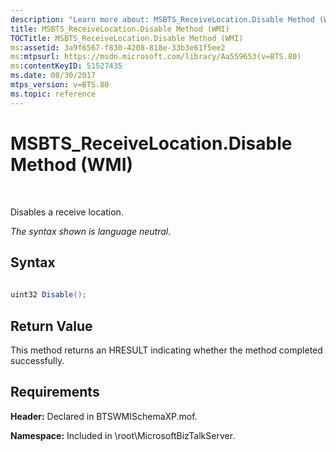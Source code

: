 ```yaml
---
description: "Learn more about: MSBTS_ReceiveLocation.Disable Method (WMI)"
title: MSBTS_ReceiveLocation.Disable Method (WMI)
TOCTitle: MSBTS_ReceiveLocation.Disable Method (WMI)
ms:assetid: 3a9f6567-f830-4208-818e-33b3e61f5ee2
ms:mtpsurl: https://msdn.microsoft.com/library/Aa559653(v=BTS.80)
ms:contentKeyID: 51527435
ms.date: 08/30/2017
mtps_version: v=BTS.80
ms.topic: reference
---
```


# MSBTS\_ReceiveLocation.Disable Method (WMI)

 

Disables a receive location.

*The syntax shown is language neutral.*

## Syntax

```C#
  
uint32 Disable();  
```

## Return Value

This method returns an HRESULT indicating whether the method completed successfully.

## Requirements

**Header:** Declared in BTSWMISchemaXP.mof.

**Namespace:** Included in \\root\\MicrosoftBizTalkServer.

